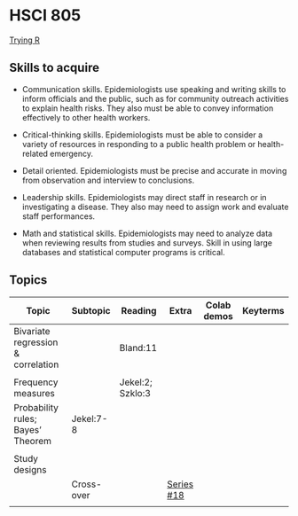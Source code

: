 # HSCI 805

[Trying R](https://hub-binder.mybinder.ovh/user/binder-examples-r-ew5gcpk9/notebooks/index.ipynb)


## Skills to acquire

- Communication skills. Epidemiologists use speaking and writing skills to inform officials and the public, such as for community outreach activities to explain health risks. They also must be able to convey information effectively to other health workers.

- Critical-thinking skills. Epidemiologists must be able to consider a variety of resources in responding to a public health problem or health-related emergency.

- Detail oriented. Epidemiologists must be precise and accurate in moving from observation and interview to conclusions.

- Leadership skills. Epidemiologists may direct staff in research or in investigating a disease. They also may need to assign work and evaluate staff performances.

- Math and statistical skills. Epidemiologists may need to analyze data when reviewing results from studies and surveys. Skill in using large databases and statistical computer programs is critical.


## Topics 
 
| Topic | Subtopic | Reading | Extra | Colab demos |  Keyterms |
| -- | -- | -- |-- | -- |-- |
| Bivariate regression & correlation | | Bland:11 | |
|| | 
|Frequency measures|  | Jekel:2; Szklo:3 
| Probability rules; Bayes’ Theorem  | Jekel:7-8| |
||||
| Study designs| || | |
|| Cross-over | | [Series #18]( https://canvas.sfu.ca/files/20468102/download?download_frd=1 ) |
|| ||| 
